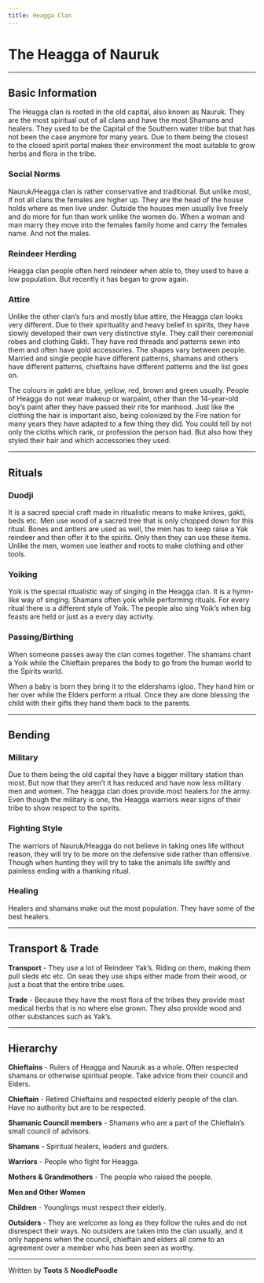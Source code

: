 ```yaml
---
title: Heagga Clan
---
```


# The Heagga of Nauruk
* * *

## Basic Information

The Heagga clan is rooted in the old capital, also known as Nauruk. They are the most spiritual out of all clans and have the most Shamans and healers. They used to be the Capital of the Southern water tribe but that has not been the case anymore for many years. Due to them being the closest to the closed spirit portal makes their environment the most suitable to grow herbs and flora in the tribe.

### Social Norms
Nauruk/Heagga clan is rather conservative and traditional. But unlike most, if not all clans the females are higher up. They are the head of the house holds where as men live under. Outside the houses men usually live freely and do more for fun than work unlike the women do. When a woman and man marry they move into the females family home and carry the females name. And not the males.

### Reindeer Herding

Heagga clan people often herd reindeer when able to, they used to have a low population. But recently it has began to grow again.

### Attire
Unlike the other clan’s furs and mostly blue attire, the Heagga clan looks very different. Due to their spirituality and heavy belief in spirits, they have slowly developed their own very distinctive style. They call their ceremonial robes and clothing Gakti. They have red threads and patterns sewn into them and often have gold accessories. The shapes vary between people. Married and single people have different patterns, shamans and others have different patterns, chieftains have different patterns and the list goes on.

The colours in gakti are blue, yellow, red, brown and green usually. People of Heagga do not wear makeup or warpaint, other than the 14-year-old boy’s paint after they have passed their rite for manhood. Just like the clothing the hair is important also, being colonized by the Fire nation for many years they have adapted to a few thing they did. You could tell by not only the cloths which rank, or profession the person had. But also how they styled their hair and which accessories they used.
* * *

## Rituals

### Duodji
It is a sacred special craft made in ritualistic means to make knives, gakti, beds etc. Men use wood of a sacred tree that is only chopped down for this ritual. Bones and antlers are used as well, the men has to keep raise a Yak reindeer and then offer it to the spirits. Only then they can use these items. Unlike the men, women use leather and roots to make clothing and other tools.

### Yoiking
Yoik is the special ritualistic way of singing in the Heagga clan. It is a hymn-like way of singing. Shamans often yoik while performing rituals. For every ritual there is a different style of Yoik. The people also sing Yoik’s when big feasts are held or just as a every day activity.

### Passing/Birthing

When someone passes away the clan comes together. The shamans chant a Yoik while the Chieftain prepares the body to go from the human world to the Spirits world.

When a baby is born they bring it to the eldershams igloo. They hand him or her over while the Elders perform a ritual. Once they are done blessing the child with their gifts they hand them back to the parents.
* * *

## Bending

### Military

Due to them being the old capital they have a bigger military station than most. But now that they aren’t it has reduced and have now less military men and women. The heagga clan does provide most healers for the army. Even though the military is one, the Heagga warriors wear signs of their tribe to show respect to the spirits.

### Fighting Style

The warriors of Nauruk/Heagga do not believe in taking ones life without reason, they will try to be more on the defensive side rather than offensive. Though when hunting they will try to take the animals life swiftly and painless ending with a thanking ritual.

### Healing

Healers and shamans make out the most population. They have some of the best healers.
* * *

## Transport & Trade

**Transport** - They use a lot of Reindeer Yak’s. Riding on them, making them pull sleds etc etc. On seas they use ships either made from their wood, or just a boat that the entire tribe uses.

**Trade** - Because they have the most flora of the tribes they provide most medical herbs that is no where else grown. They also provide wood and other substances such as Yak’s.
* * *

## Hierarchy

**Chieftains** -
Rulers of Heagga and Nauruk as a whole. Often respected shamans or otherwise spiritual people. Take advice from their council and Elders.


**Chieftain** -
Retired Chieftains and respected elderly people of the clan. Have no authority but are to be respected.


**Shamanic Council members** -
Shamans who are a part of the Chieftain’s small council of advisors.


**Shamans** -
Spiritual healers, leaders and guiders.


**Warriors** -
People who fight for Heagga.


**Mothers & Grandmothers** -
The people who raised the people.

**Men and Other Women**

**Children** -
Younglings must respect their elderly.

**Outsiders** -
They are welcome as long as they follow the rules and do not disrespect their ways. No outsiders are taken into the clan usually, and it only happens when the council, chieftain and elders all come to an agreement over a member who has been seen as worthy.
* * *

<p class= writingcredit>Written by <b>Toots</b> & <b>NoodlePoodle</b></p>